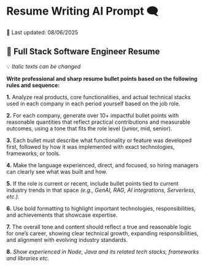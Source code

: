 # Resume Writing AI Prompt 🗨️
📅 Last updated: 08/06/2025

##  📰 Full Stack Software Engineer Resume

💡 *Italic texts can be changed*

**Write professional and sharp resume bullet points based on the following rules and sequence:**

**1.** Analyze real products, core functionalities, and actual technical stacks used in each company in each period yourself based on the job role.

**2.** For each company, generate over 10+ impactful bullet points with reasonable quantities that reflect practical contributions and measurable outcomes, using a tone that fits the role level (junior, mid, senior).

**3.** Each bullet must describe what functionality or feature was developed first, followed by how it was implemented with exact technologies, frameworks, or tools.

**4.** Make the language experienced, direct, and focused, so hiring managers can clearly see what was built and how.

**5.** If the role is current or recent, include bullet points tied to current industry trends in that space *(e.g., GenAI, RAG, AI integrations, Serverless, etc.).*

**6.** Use bold formatting to highlight important technologies, responsibilities, and achievements that showcase expertise.

**7.** The overall tone and content should reflect a true and reasonable logic for one’s career, showing clear technical growth, expanding responsibilities, and alignment with evolving industry standards.

**8.** *Show experienced in Node, Java and its related tech stacks, frameworks and libraries etc.*